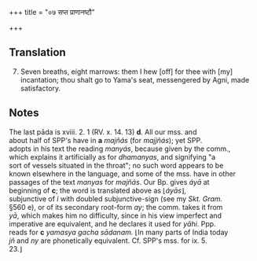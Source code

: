 +++
title = "०७ सप्त प्राणानष्टौ"

+++
## Translation
7. Seven breaths, eight marrows: them I hew \[off\] for thee with \[my\]  
incantation; thou shalt go to Yama's seat, messengered by Agni, made  
satisfactory.

## Notes
The last pāda is xviii. 2. 1 (RV. x. 14. 13) **d**. All our mss. and  
about half of SPP's have in **a** *majñás* (for *majjñás*); yet SPP.  
adopts in his text the reading *manyás*, because given by the comm.,  
which explains it artificially as for *dhamanyas*, and signifying "a  
sort of vessels situated in the throat"; no such word appears to be  
known elsewhere in the language, and some of the mss. have in other  
passages of the text *manyas* for *majñás*. Our Bp. gives *áyā* at  
beginning of **c**; the word is translated above as ⌊*áyās*⌋,  
subjunctive of *i* with doubled subjunctive-sign (see my *Skt. Gram.*  
§560 e), or of its secondary root-form *ay*; the comm. takes it from  
*yā*, which makes him no difficulty, since in his view imperfect and  
imperative are equivalent, and he declares it used for *yāhi*. Ppp.  
reads for **c** *yamasya gacha sādanam.* ⌊In many parts of India today  
*jñ* and *ny* are phonetically equivalent. Cf. SPP's mss. for ix. 5.  
23.⌋
